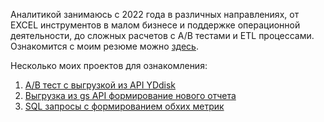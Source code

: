 Аналитикой занимаюсь с 2022 года в различных направлениях,
от EXCEL инструментов в малом бизнесе и поддержке операционной деятельности, до сложных расчетов с A/B тестами и ETL процессами.
Ознакомится с моим резюме можно [здесь](https://samara.hh.ru/applicant/resumes/view?resume=6e06a05aff0cdcaf820039ed1f354332697241).

Несколько моих проектов для ознакомления:

1)  [A/B тест с выгрузкой из API YDdisk](https://github.com/Mikhail6389/MIne/blob/main/A_B_calculation.ipynb)
2)  [Выгрузка из gs API формирование нового отчета](https://github.com/Mikhail6389/MIne/blob/main/from_gs_API%20(1).ipynb)
3)  [SQL запросы с формированием обхих метрик](https://github.com/Mikhail6389/MIne/blob/main/SQL_metrics.ipynb)
 
